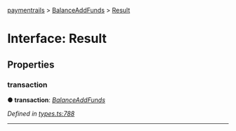 [paymentrails](../README.md) > [BalanceAddFunds](../modules/balanceaddfunds.md) > [Result](../interfaces/balanceaddfunds.result.md)



# Interface: Result


## Properties
<a id="transaction"></a>

###  transaction

**●  transaction**:  *[BalanceAddFunds](balanceaddfunds.balanceaddfunds-1.md)* 

*Defined in [types.ts:788](https://github.com/PaymentRails/javascript-sdk/blob/9b4ee77/lib/types.ts#L788)*





___



